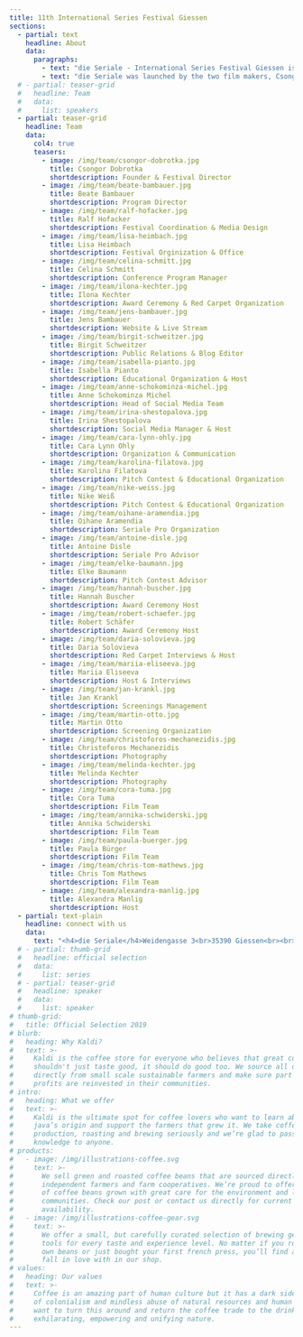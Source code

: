 ```yaml
---
title: 11th International Series Festival Giessen
sections:
  - partial: text
    headline: About
    data:
      paragraphs:
        - text: "die Seriale - International Series Festival Giessen is the oldest festival in Germany dedicated to present and celebrate independet and digital series. Our goal is to connect, support and pay tribute to all talented creators from around the world and to advertise their wonderful work. On six festival days lectures, workshops and panel discussions will be held. All selected series will be screened in the cinema, open air and after the festival days at die Seriale SparqFest website for one week. The most outstanding series will be awarded by an expert jury. With the Seriale Pro we present a platform for the international digital series industry."
        - text: "die Seriale was launched by the two film makers, Csongor Dobrotka (Number of Silence) and Dennis Albrecht (Filmstadt), on June 12th, 2015 in order to offer German-speaking independent series a platform beyond the internet, as well; to highlight their innovative nature and their extraordinary quality and to connect the series creators among each other. The exchange between the filmmakers was supposed to enhance the quality of the format and to establish new perspectives in producing and publication."
  # - partial: teaser-grid
  #   headline: Team
  #   data:
  #     list: speakers
  - partial: teaser-grid
    headline: Team
    data:
      col4: true
      teasers:
        - image: /img/team/csongor-dobrotka.jpg
          title: Csongor Dobrotka
          shortdescription: Founder & Festival Director
        - image: /img/team/beate-bambauer.jpg
          title: Beate Bambauer
          shortdescription: Program Director
        - image: /img/team/ralf-hofacker.jpg
          title: Ralf Hofacker
          shortdescription: Festival Coordination & Media Design
        - image: /img/team/lisa-heimbach.jpg
          title: Lisa Heimbach
          shortdescription: Festival Orginization & Office
        - image: /img/team/celina-schmitt.jpg
          title: Celina Schmitt
          shortdescription: Conference Program Manager
        - image: /img/team/ilona-kechter.jpg
          title: Ilona Kechter
          shortdescription: Award Ceremony & Red Carpet Organization
        - image: /img/team/jens-bambauer.jpg
          title: Jens Bambauer
          shortdescription: Website & Live Stream
        - image: /img/team/birgit-schweitzer.jpg
          title: Birgit Schweitzer
          shortdescription: Public Relations & Blog Editor
        - image: /img/team/isabella-pianto.jpg
          title: Isabella Pianto
          shortdescription: Educational Organization & Host
        - image: /img/team/anne-schokominza-michel.jpg
          title: Anne Schokominza Michel
          shortdescription: Head of Social Media Team
        - image: /img/team/irina-shestopalova.jpg
          title: Irina Shestopalova
          shortdescription: Social Media Manager & Host
        - image: /img/team/cara-lynn-ohly.jpg
          title: Cara Lynn Ohly
          shortdescription: Organization & Communication
        - image: /img/team/karolina-filatova.jpg
          title: Karolina Filatova
          shortdescription: Pitch Contest & Educational Organization
        - image: /img/team/nike-weiss.jpg
          title: Nike Weiß
          shortdescription: Pitch Contest & Educational Organization
        - image: /img/team/oihane-aramendia.jpg
          title: Oihane Aramendia
          shortdescription: Seriale Pro Organization
        - image: /img/team/antoine-disle.jpg
          title: Antoine Disle
          shortdescription: Seriale Pro Advisor
        - image: /img/team/elke-baumann.jpg
          title: Elke Baumann
          shortdescription: Pitch Contest Advisor
        - image: /img/team/hannah-buscher.jpg
          title: Hannah Buscher
          shortdescription: Award Ceremony Host
        - image: /img/team/robert-schaefer.jpg
          title: Robert Schäfer
          shortdescription: Award Ceremony Host
        - image: /img/team/daria-solovieva.jpg
          title: Daria Solovieva
          shortdescription: Red Carpet Interviews & Host
        - image: /img/team/mariia-eliseeva.jpg
          title: Mariia Eliseeva
          shortdescription: Host & Interviews
        - image: /img/team/jan-krankl.jpg
          title: Jan Krankl
          shortdescription: Screenings Management
        - image: /img/team/martin-otto.jpg
          title: Martin Otto
          shortdescription: Screening Organization
        - image: /img/team/christoforos-mechanezidis.jpg
          title: Christoforos Mechanezidis
          shortdescription: Photography
        - image: /img/team/melinda-kechter.jpg
          title: Melinda Kechter
          shortdescription: Photography
        - image: /img/team/cora-tuma.jpg
          title: Cora Tuma
          shortdescription: Film Team
        - image: /img/team/annika-schwiderski.jpg
          title: Annika Schwiderski
          shortdescription: Film Team
        - image: /img/team/paula-buerger.jpg
          title: Paula Bürger
          shortdescription: Film Team
        - image: /img/team/chris-tom-mathews.jpg
          title: Chris Tom Mathews
          shortdescription: Film Team
        - image: /img/team/alexandra-manlig.jpg
          title: Alexandra Manlig
          shortdescription: Host
  - partial: text-plain
    headline: connect with us
    data:
      text: "<h4>die Seriale</h4>Weidengasse 3<br>35390 Giessen<br><br>phone:   +49 641 97286 505<br>e-mail:    info@die-seriale.de"
  # - partial: thumb-grid
  #   headline: official selection
  #   data:
  #     list: series
  # - partial: teaser-grid
  #   headline: speaker
  #   data:
  #     list: speaker
# thumb-grid:
#   title: Official Selection 2019
# blurb:
#   heading: Why Kaldi?
#   text: >-
#     Kaldi is the coffee store for everyone who believes that great coffee
#     shouldn't just taste good, it should do good too. We source all of our beans
#     directly from small scale sustainable farmers and make sure part of the
#     profits are reinvested in their communities.
# intro:
#   heading: What we offer
#   text: >-
#     Kaldi is the ultimate spot for coffee lovers who want to learn about their
#     java’s origin and support the farmers that grew it. We take coffee
#     production, roasting and brewing seriously and we’re glad to pass that
#     knowledge to anyone.
# products:
#   - image: /img/illustrations-coffee.svg
#     text: >-
#       We sell green and roasted coffee beans that are sourced directly from
#       independent farmers and farm cooperatives. We’re proud to offer a variety
#       of coffee beans grown with great care for the environment and local
#       communities. Check our post or contact us directly for current
#       availability.
#   - image: /img/illustrations-coffee-gear.svg
#     text: >-
#       We offer a small, but carefully curated selection of brewing gear and
#       tools for every taste and experience level. No matter if you roast your
#       own beans or just bought your first french press, you’ll find a gadget to
#       fall in love with in our shop.
# values:
#   heading: Our values
#   text: >-
#     Coffee is an amazing part of human culture but it has a dark side too – one
#     of colonialism and mindless abuse of natural resources and human lives. We
#     want to turn this around and return the coffee trade to the drink’s
#     exhilarating, empowering and unifying nature.
---
```

